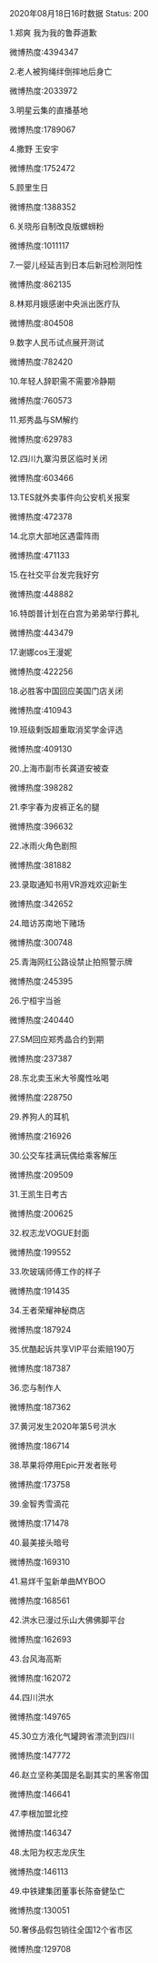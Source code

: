 2020年08月18日16时数据
Status: 200

1.郑爽 我为我的鲁莽道歉

微博热度:4394347

2.老人被狗绳绊倒摔地后身亡

微博热度:2033972

3.明星云集的直播基地

微博热度:1789067

4.撒野 王安宇

微博热度:1752472

5.顾里生日

微博热度:1388352

6.关晓彤自制改良版螺蛳粉

微博热度:1011117

7.一婴儿经延吉到日本后新冠检测阳性

微博热度:862135

8.林郑月娥感谢中央派出医疗队

微博热度:804508

9.数字人民币试点展开测试

微博热度:782420

10.年轻人辞职需不需要冷静期

微博热度:760573

11.郑秀晶与SM解约

微博热度:629783

12.四川九寨沟景区临时关闭

微博热度:603466

13.TES就外卖事件向公安机关报案

微博热度:472378

14.北京大部地区遇雷阵雨

微博热度:471133

15.在社交平台发完我好穷

微博热度:448882

16.特朗普计划在白宫为弟弟举行葬礼

微博热度:443479

17.谢娜cos王漫妮

微博热度:422256

18.必胜客中国回应美国门店关闭

微博热度:410943

19.班级剩饭超重取消奖学金评选

微博热度:409130

20.上海市副市长龚道安被查

微博热度:398282

21.李宇春为皮裤正名的腿

微博热度:396632

22.冰雨火角色剧照

微博热度:381882

23.录取通知书用VR游戏欢迎新生

微博热度:342652

24.暗访苏南地下赌场

微博热度:300748

25.青海网红公路设禁止拍照警示牌

微博热度:245395

26.宁桓宇当爸

微博热度:240440

27.SM回应郑秀晶合约到期

微博热度:237387

28.东北卖玉米大爷魔性吆喝

微博热度:228750

29.养狗人的耳机

微博热度:216926

30.公交车挂满玩偶给乘客解压

微博热度:209509

31.王凯生日考古

微博热度:200625

32.权志龙VOGUE封面

微博热度:199552

33.吹玻璃师傅工作的样子

微博热度:191435

34.王者荣耀神秘商店

微博热度:187924

35.优酷起诉共享VIP平台索赔190万

微博热度:187387

36.恋与制作人

微博热度:187362

37.黄河发生2020年第5号洪水

微博热度:186714

38.苹果将停用Epic开发者账号

微博热度:173758

39.金智秀雪滴花

微博热度:171478

40.最美接头暗号

微博热度:169310

41.易烊千玺新单曲MYBOO

微博热度:168561

42.洪水已漫过乐山大佛佛脚平台

微博热度:162693

43.台风海高斯

微博热度:162072

44.四川洪水

微博热度:149765

45.30立方液化气罐跨省漂流到四川

微博热度:147772

46.赵立坚称美国是名副其实的黑客帝国

微博热度:146641

47.李根加盟北控

微博热度:146347

48.太阳为权志龙庆生

微博热度:146113

49.中铁建集团董事长陈奋健坠亡

微博热度:130051

50.奢侈品假包销往全国12个省市区

微博热度:129708


